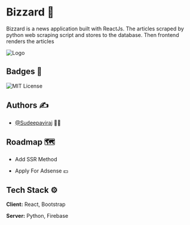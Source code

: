 
# Bizzard 📰
Bizzard is a news application built with ReactJs. The articles scraped by python web scraping script and stores to the database. Then frontend renders the articles 

![Logo](https://dailymirror.web.app/BizzArD.png)


## Badges 📛

![MIT License](https://img.shields.io/badge/Build-Success-green.svg)


## Authors ✍

- [@Sudeepaviraj](https://www.github.com/sudeepaviraj) 👩‍💻



## Roadmap 🗺

- Add SSR Method

- Apply For Adsense 💵


## Tech Stack ⚙
**Client:** React, Bootstrap

**Server:** Python, Firebase


